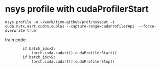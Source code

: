 
# nsys profile with cudaProfilerStart
```
nsys profile -o ~/work/timm-github/prof/nsysout -t cuda,nvtx,osrt,cudnn,cublas --capture-range=cudaProfilerApi  --force-overwrite true
```

train code:
```
        if batch_idx>2:
            torch.cuda.cudart().cudaProfilerStart()
        if batch_idx>5:
            torch.cuda.cudart().cudaProfilerStop()
```